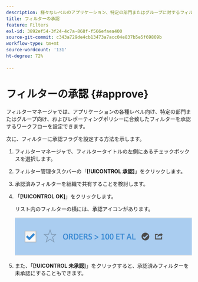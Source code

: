 ```yaml
---
description: 様々なレベルのアプリケーション、特定の部門またはグループに対するフィルターの承認、およびレポートポリシーに合致するフィルターの承認を含むワークフローを設定できます。
title: フィルターの承認
feature: Filters
exl-id: 3892ef54-3f24-4c7a-868f-f566efaea400
source-git-commit: c343a729de4cb13473a7acc04e837b5e5f69809b
workflow-type: tm+mt
source-wordcount: '131'
ht-degree: 72%

---
```


# フィルターの承認 {#approve}

フィルターマネージャでは、アプリケーションの各種レベル向け、特定の部門またはグループ向け、およびレポーティングポリシーに合致したフィルターを承認するワークフローを設定できます。

次に、フィルターに承認フラグを設定する方法を示します。

1. フィルターマネージャで、フィルタータイトルの左側にあるチェックボックスを選択します。

1. フィルター管理タスクバーの「**[!UICONTROL 承認]**」をクリックします。

1. 承認済みフィルターを組織で共有することを検討します。

1. 「**[!UICONTROL OK]**」をクリックします。

   リスト内のフィルターの横には、承認アイコンがあります。

   ![100 を超える注文が共有の承認を受けていることを示すフィルターマネージャ。](assets/seg_approved.png)

1. また、「**[!UICONTROL 未承認]**」をクリックすると、承認済みフィルターを未承認にすることもできます。
